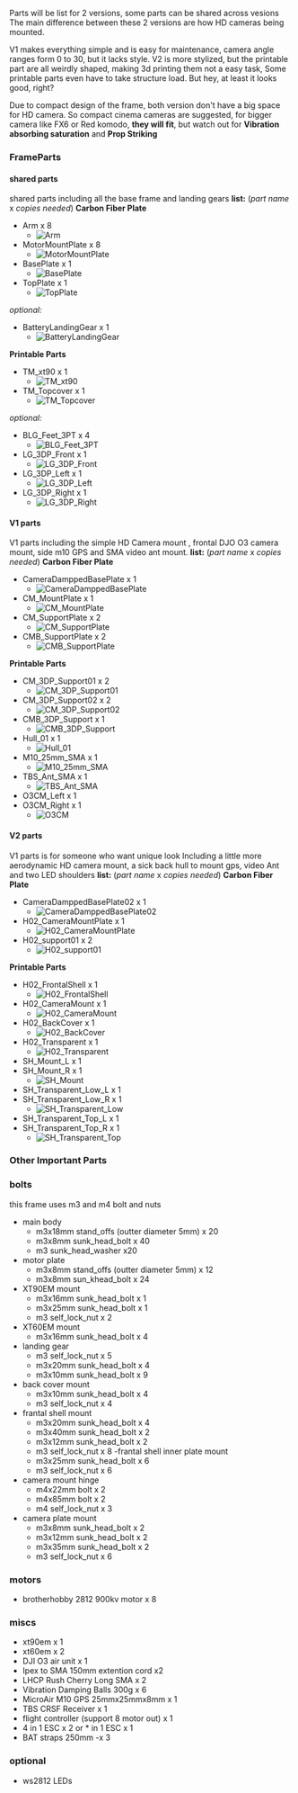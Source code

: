 Parts will be list for 2 versions, some parts can be shared across vesions
The main difference between these 2 versions are how HD cameras being mounted.

V1 makes everything simple and is easy for maintenance, camera angle ranges form 0 to 30, but it lacks style.
V2 is more stylized, but the printable part are all  weirdly shaped, making 3d printing them not a easy task, Some printable parts even have to take structure load. But hey, at least it looks good, right?

Due to compact design of the frame, both version don't have a big space for HD camera. So compact cinema cameras are suggested, for bigger camera like FX6 or Red komodo, **they will fit**, but watch out for **Vibration absorbing saturation** and **Prop Striking**

### FrameParts
#### shared parts
shared parts including all the base frame and landing gears
**list:**
(*part name* x *copies needed*)
**Carbon Fiber Plate**
- Arm x 8
  - ![Arm](Images/Parts/Arm.png)
- MotorMountPlate x 8
  - ![MotorMountPlate](Images/Parts/MotorMountPlate.png)
- BasePlate x 1
  - ![BasePlate](Images/Parts/BasePlate.png)
- TopPlate x 1
  - ![TopPlate](Images/Parts/TopPlate.png)

*optional:*
- BatteryLandingGear x 1
  - ![BatteryLandingGear](Images/Parts/BatteryLandingGear.png)

**Printable Parts**
- TM_xt90 x 1
  - ![TM_xt90](Images/Parts/TM_xt90.png)
- TM_Topcover x 1
  - ![TM_Topcover](Images/Parts/TM_Topcover.png)

*optional:*
- BLG_Feet_3PT x 4
  - ![BLG_Feet_3PT](Images/Parts/BLG_Feet_3PT.png)
- LG_3DP_Front x 1 
  - ![LG_3DP_Front](Images/Parts/LG_3DP_Front.png)
- LG_3DP_Left x 1
  - ![LG_3DP_Left](Images/Parts/LG_3DP_Left.png)
- LG_3DP_Right x 1
  - ![LG_3DP_Right](Images/Parts/LG_3DP_Right.png)

#### V1 parts
V1 parts including the simple HD Camera mount , frontal DJO O3 camera mount, side m10 GPS and SMA video ant mount.
**list:**
(*part name* x *copies needed*)
**Carbon Fiber Plate**
- CameraDamppedBasePlate x 1
  - ![CameraDamppedBasePlate](Images/Parts/CameraDamppedBasePlate.png)
- CM_MountPlate x 1
  - ![CM_MountPlate](Images/Parts/CM_MountPlate.png)
- CM_SupportPlate x 2
  - ![CM_SupportPlate](Images/Parts/CM_SupportPlate.png)
- CMB_SupportPlate x 2
  - ![CMB_SupportPlate](Images/Parts/CMB_SupportPlate.png)

**Printable Parts**
- CM_3DP_Support01 x 2
  - ![CM_3DP_Support01](Images/Parts/CM_3DP_Support01.png)
- CM_3DP_Support02 x 2
  - ![CM_3DP_Support02](Images/Parts/CM_3DP_Support02.png)
- CMB_3DP_Support x 1
  - ![CMB_3DP_Support](Images/Parts/CMB_3DP_Support.png)
- Hull_01 x 1
  - ![Hull_01](Images/Parts/Hull_01.png)
- M10_25mm_SMA x 1
  - ![M10_25mm_SMA](Images/Parts/M10_25mm_SMA.png)
- TBS_Ant_SMA x 1
  - ![TBS_Ant_SMA](Images/Parts/TBS_Ant_SMA.png)
- O3CM_Left x 1
- O3CM_Right x 1
  - ![O3CM](Images/Parts/O3CM.png)

#### V2 parts
V1 parts is for someone who want unique look
Including a little more aerodynamic HD camera mount, a sick back hull to mount gps, video Ant and two LED shoulders
**list:**
(*part name* x *copies needed*)
**Carbon Fiber Plate**
- CameraDamppedBasePlate02 x 1
  - ![CameraDamppedBasePlate02](Images/Parts/CameraDamppedBasePlate02.png)
- H02_CameraMountPlate x 1
  - ![H02_CameraMountPlate](Images/Parts/H02_CameraMountPlate.png)
- H02_support01 x 2
  - ![H02_support01](Images/Parts/H02_support01.png)

**Printable Parts**
- H02_FrontalShell x 1
  - ![H02_FrontalShell](Images/Parts/H02_FrontalShell.png)
- H02_CameraMount x 1
  - ![H02_CameraMount](Images/Parts/H02_CameraMount.png)
- H02_BackCover x 1
  - ![H02_BackCover](Images/Parts/H02_BackCover.png)
- H02_Transparent x 1
  - ![H02_Transparent](Images/Parts/H02_Transparent.png)
- SH_Mount_L x 1
- SH_Mount_R x 1
  - ![SH_Mount](Images/Parts/SH_Mount.png)
- SH_Transparent_Low_L x 1
- SH_Transparent_Low_R x 1
  - ![SH_Transparent_Low](Images/Parts/SH_Transparent_Low.png)
- SH_Transparent_Top_L x 1
- SH_Transparent_Top_R x 1
  - ![SH_Transparent_Top](Images/Parts/SH_Transparent_Top.png)


### Other Important Parts
### bolts
this frame uses m3 and m4 bolt and nuts
- main body
  - m3x18mm stand_offs (outter diameter 5mm) x 20 
  - m3x8mm sunk_head_bolt x 40
  - m3 sunk_head_washer x20
- motor plate
  - m3x8mm stand_offs (outter diameter 5mm) x 12
  - m3x8mm sun_khead_bolt x 24
- XT90EM mount
  - m3x16mm sunk_head_bolt x 1
  - m3x25mm sunk_head_bolt x 1
  - m3 self_lock_nut x 2
- XT60EM mount
  - m3x16mm sunk_head_bolt x 4
- landing gear
  - m3 self_lock_nut x 5
  - m3x20mm sunk_head_bolt x 4
  - m3x10mm sunk_head_bolt x 9
- back cover mount
  - m3x10mm sunk_head_bolt x 4
  - m3 self_lock_nut x 4
- frantal shell mount
  - m3x20mm sunk_head_bolt x 4
  - m3x40mm sunk_head_bolt x 2
  - m3x12mm sunk_head_bolt x 2
  - m3 self_lock_nut x 8
-frantal shell inner plate mount
  - m3x25mm sunk_head_bolt x 6
  - m3 self_lock_nut x 6
- camera mount hinge
  - m4x22mm bolt x 2
  - m4x85mm bolt x 2
  - m4 self_lock_nut x 3
- camera plate mount
  - m3x8mm sunk_head_bolt x 2
  - m3x12mm sunk_head_bolt x 2
  - m3x35mm sunk_head_bolt x 2
  - m3 self_lock_nut x 6
### motors
- brotherhobby 2812 900kv motor x 8
### miscs
- xt90em x 1
- xt60em x 2
- DJI O3 air unit x 1
- Ipex to SMA 150mm extention cord x2
- LHCP Rush Cherry Long SMA x 2
- Vibration Damping Balls 300g x 6
- MicroAir M10 GPS 25mmx25mmx8mm  x 1
- TBS CRSF Receiver x 1
- flight controller (support 8 motor out) x 1
- 4 in 1 ESC x 2 or * in 1 ESC x 1
- BAT straps 250mm -x 3
### optional
- ws2812 LEDs

